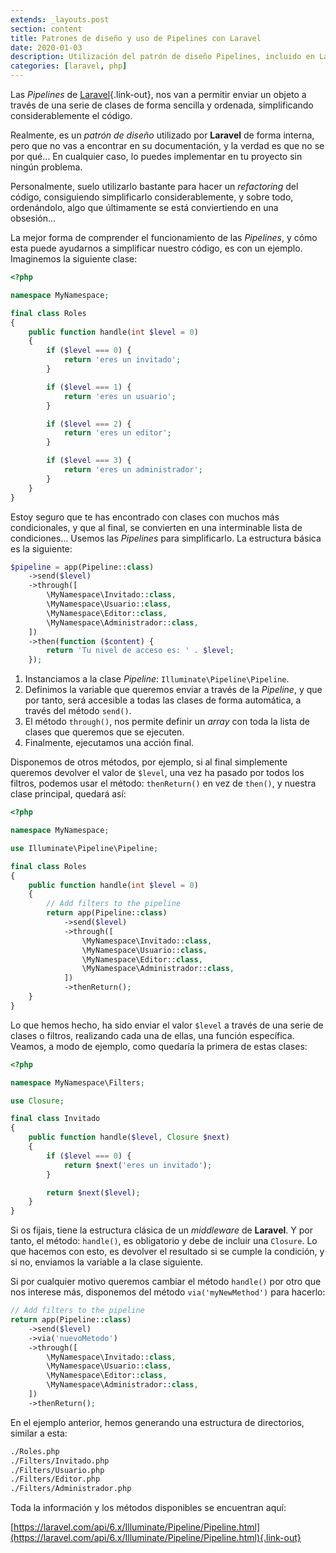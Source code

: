 ```yaml
---
extends: _layouts.post
section: content
title: Patrones de diseño y uso de Pipelines con Laravel
date: 2020-01-03
description: Utilización del patrón de diseño Pipelines, incluido en Laravel por defecto.
categories: [laravel, php]
---
```


Las *Pipelines* de [Laravel](https://laravel.com){.link-out}, nos van a permitir enviar un objeto a través de una serie de clases de forma sencilla y ordenada, simplificando considerablemente el código.

Realmente, es un *patrón de diseño* utilizado por **Laravel** de forma interna, pero que no vas a encontrar en su documentación, y la verdad es que no se por qué... En cualquier caso, lo puedes implementar en tu proyecto sin ningún problema.

Personalmente, suelo utilizarlo bastante para hacer un *refactoring* del código, consiguiendo simplificarlo considerablemente, y sobre todo, ordenándolo, algo que últimamente se está conviertiendo en una obsesión...

La mejor forma de comprender el funcionamiento de las *Pipelines*, y cómo esta puede ayudarnos a simplificar nuestro código, es con un ejemplo. Imaginemos la siguiente clase:

```php
<?php 

namespace MyNamespace;

final class Roles
{
    public function handle(int $level = 0)
    {
        if ($level === 0) {
            return 'eres un invitado';
        }

        if ($level === 1) {
            return 'eres un usuario';
        }

        if ($level === 2) {
            return 'eres un editor';
        }

        if ($level === 3) {
            return 'eres un administrador';
        }
    }
}
```

Estoy seguro que te has encontrado con clases con muchos más condicionales, y que al final, se convierten en una interminable lista de condiciones... Usemos las *Pipelines* para simplificarlo. La estructura básica es la siguiente: 

```php
$pipeline = app(Pipeline::class)
    ->send($level)
    ->through([
        \MyNamespace\Invitado::class,
        \MyNamespace\Usuario::class,
        \MyNamespace\Editor::class,
        \MyNamespace\Administrador::class,
    ])
    ->then(function ($content) {
        return 'Tu nivel de acceso es: ' . $level;
    });
```

1. Instanciamos a la clase *Pipeline*: `Illuminate\Pipeline\Pipeline`.
2. Definimos la variable que queremos enviar a través de la *Pipeline*, y que por tanto, será accesible a todas las clases de forma automática, a través del método `send()`.
3. El método `through()`, nos permite definir un *array* con toda la lista de clases que queremos que se ejecuten.
4. Finalmente, ejecutamos una acción final.

Disponemos de otros métodos, por ejemplo, si al final simplemente queremos devolver el valor de `$level`, una vez ha pasado por todos los filtros, podemos usar el método: `thenReturn()` en vez de `then()`, y nuestra clase principal, quedará así:

```php
<?php 

namespace MyNamespace;

use Illuminate\Pipeline\Pipeline;

final class Roles
{
    public function handle(int $level = 0)
    {
        // Add filters to the pipeline
        return app(Pipeline::class)
            ->send($level)
            ->through([
                \MyNamespace\Invitado::class,
                \MyNamespace\Usuario::class,
                \MyNamespace\Editor::class,
                \MyNamespace\Administrador::class,
            ])
            ->thenReturn();
    }
}
```

Lo que hemos hecho, ha sido enviar el valor `$level` a través de una serie de clases o filtros, realizando cada una de ellas, una función específica. Veamos, a modo de ejemplo, como quedaría la primera de estas clases:

```php
<?php 

namespace MyNamespace\Filters;

use Closure;

final class Invitado
{
    public function handle($level, Closure $next)
    {
        if ($level === 0) {
            return $next('eres un invitado');
        }

        return $next($level);
    }
}
```

Si os fijais, tiene la estructura clásica de un *middleware* de **Laravel**. Y por tanto, el método: `handle()`, es obligatorio y debe de incluir una `Closure`. Lo que hacemos con esto, es devolver el resultado si se cumple la condición, y si no, enviamos la variable a la clase siguiente.

Si por cualquier motivo queremos cambiar el método `handle()` por otro que nos interese más, disponemos del método `via('myNewMethod')` para hacerlo:

```php
// Add filters to the pipeline
return app(Pipeline::class)
    ->send($level)
    ->via('nuevoMetodo')
    ->through([
        \MyNamespace\Invitado::class,
        \MyNamespace\Usuario::class,
        \MyNamespace\Editor::class,
        \MyNamespace\Administrador::class,
    ])
    ->thenReturn();
```

En el ejemplo anterior, hemos generando una estructura de directorios, similar a esta:

```bash
./Roles.php 
./Filters/Invitado.php
./Filters/Usuario.php
./Filters/Editor.php
./Filters/Administrador.php
```

Toda la información y los métodos disponibles se encuentran aquí:

[https://laravel.com/api/6.x/Illuminate/Pipeline/Pipeline.html](https://laravel.com/api/6.x/Illuminate/Pipeline/Pipeline.html){.link-out}
